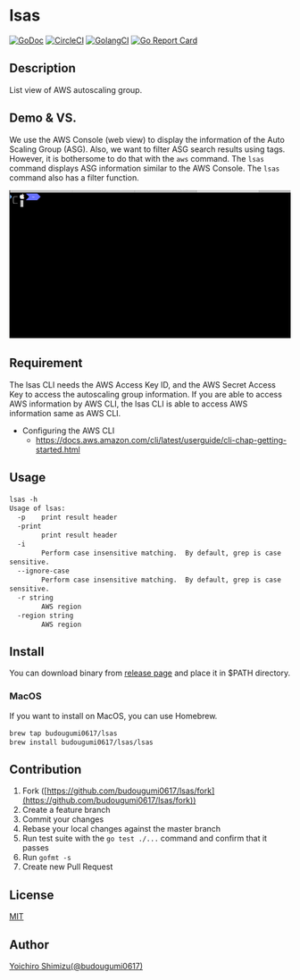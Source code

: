 lsas
====

[![GoDoc](https://godoc.org/github.com/budougumi0617/lsas?status.svg)](https://godoc.org/github.com/budougumi0617/lsas)
[![CircleCI](https://img.shields.io/circleci/project/github/budougumi0617/lsas.svg)](https://circleci.com/gh/budougumi0617/lsas/tree/master)
[![GolangCI](https://golangci.com/badges/github.com/budougumi0617/lsas.svg)](https://golangci.com/r/github.com/budougumi0617/lsas)
[![Go Report Card](https://goreportcard.com/badge/github.com/budougumi0617/lsas)](https://goreportcard.com/report/github.com/budougumi0617/lsas)

## Description
List view of AWS autoscaling group.

## Demo & VS.
We use the AWS Console (web view) to display the information of the Auto Scaling Group (ASG). Also, we want to filter ASG search results using tags.
However, it is bothersome to do that with the `aws` command.
The `lsas` command displays ASG information similar to the AWS Console. The `lsas` command also has a filter function.

![aws command vs lsas](demo.gif)

## Requirement
The lsas CLI needs the AWS Access Key ID, and the AWS Secret Access Key to access the autoscaling group information.
If you are able to access AWS information by AWS CLI, the lsas CLI is able to access AWS information same as AWS CLI.

- Configuring the AWS CLI
  - https://docs.aws.amazon.com/cli/latest/userguide/cli-chap-getting-started.html


## Usage

```
lsas -h
Usage of lsas:
  -p	print result header
  -print
    	print result header
  -i
    	Perform case insensitive matching.  By default, grep is case sensitive.
  --ignore-case
    	Perform case insensitive matching.  By default, grep is case sensitive.
  -r string
    	AWS region
  -region string
    	AWS region
```

## Install
You can download binary from [release page](https://github.com/budougumi0617/lsas/releases) and place it in $PATH directory.

### MacOS
If you want to install on MacOS, you can use Homebrew.
```
brew tap budougumi0617/lsas
brew install budougumi0617/lsas/lsas
```


## Contribution
1. Fork ([https://github.com/budougumi0617/lsas/fork](https://github.com/budougumi0617/lsas/fork))
2. Create a feature branch
3. Commit your changes
4. Rebase your local changes against the master branch
5. Run test suite with the `go test ./...` command and confirm that it passes
6. Run `gofmt -s`
7. Create new Pull Request

## License

[MIT](https://github.com/budougumi0617/lsas/blob/master/LICENSE)

## Author

[Yoichiro Shimizu(@budougumi0617)](https://github.com/budougumi0617)


